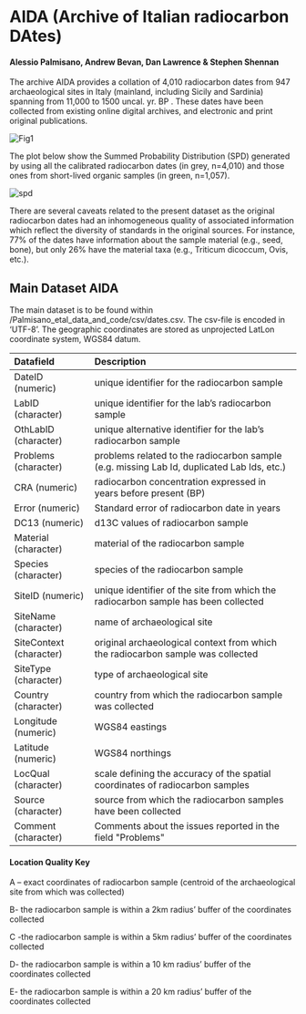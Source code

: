 # AIDA (Archive of Italian radiocarbon DAtes)

#### Alessio Palmisano, Andrew Bevan, Dan Lawrence & Stephen Shennan 

The archive AIDA provides a collation of 4,010 radiocarbon dates from 947 archaeological sites in Italy  (mainland, including Sicily and Sardinia) spanning from 11,000 to 1500 uncal. yr. BP . These dates have been collected from existing online digital archives, and electronic and print original publications. 

![Fig1](https://user-images.githubusercontent.com/13691742/128021804-165e950c-4488-43a2-bd30-6dec327c9d19.jpg)

The plot below show the Summed Probability Distribution (SPD) generated by using all the calibrated radiocarbon dates (in grey, n=4,010) and those ones from short-lived organic samples (in green, n=1,057).

![spd](https://user-images.githubusercontent.com/13691742/128027134-9ce9b2c6-62c6-4e3d-994d-913143acf173.jpg)

There are several caveats related to the present dataset as the original radiocarbon dates had an inhomogeneous quality of associated information which reflect the diversity of standards in the original sources. For instance, 77% of the dates have information about the sample material (e.g., seed, bone), but only 26% have the material taxa (e.g., Triticum dicoccum, Ovis, etc.).  


## Main Dataset AIDA

The main dataset is to be found within /Palmisano_etal_data_and_code/csv/dates.csv. The csv-file is encoded in ‘UTF-8’. The geographic coordinates are stored as unprojected LatLon coordinate system, WGS84 datum. 


| Datafield | Description 
| :-----------   | :----------------------- | 
| DateID (numeric) | unique identifier for the radiocarbon sample | 
| LabID (character) | unique identifier for the lab’s radiocarbon sample |
|OthLabID (character)| unique alternative identifier for the lab’s radiocarbon sample |
|Problems (character)| problems related to the radiocarbon sample (e.g. missing Lab Id, duplicated Lab Ids, etc.)|
|CRA (numeric)| radiocarbon concentration expressed in years before present (BP)|
|Error (numeric)| Standard error of radiocarbon date in years|
|DC13 (numeric)| d13C values of radiocarbon sample|
|Material (character)| material of the radiocarbon sample|
|Species (character)| species of the radiocarbon sample|
|SiteID (numeric)| unique identifier of the site from which the radiocarbon sample has been collected|
|SiteName (character)| name of archaeological site|
|SiteContext (character)| original archaeological context from which the radiocarbon sample was collected|
|SiteType (character)| type of archaeological site|
|Country (character)| country from which the radiocarbon sample was collected|
|Longitude (numeric)| WGS84 eastings|
|Latitude (numeric)| WGS84 northings|
|LocQual (character)| scale defining the accuracy of the spatial coordinates of radiocarbon samples|
|Source (character)| source from which the radiocarbon samples have been collected|
|Comment (character)| Comments about the issues reported in the field "Problems"|

#### Location Quality Key

A – exact coordinates of radiocarbon sample (centroid of the archaeological site from which was collected)

B- the radiocarbon sample is within a 2km radius’ buffer of the coordinates collected

C -the radiocarbon sample is within a 5km radius’ buffer of the coordinates collected

D- the radiocarbon sample is within a 10 km radius’ buffer of the coordinates collected

E- the radiocarbon sample is within a 20 km radius’ buffer of the coordinates collected
